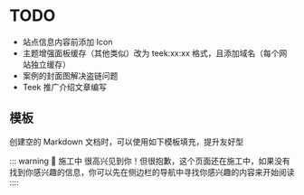 # TODO

- 站点信息内容前添加 Icon
- 主题增强面板缓存（其他类似）改为 teek:xx:xx 格式，且添加域名（每个网站独立缓存）
- 案例的封面图解决盗链问题
- Teek 推广介绍文章编写

## 模板

创建空的 Markdown 文档时，可以使用如下模板填充，提升友好型

::: warning 🚧 施工中
很高兴见到你！但很抱歉，这个页面还在施工中，如果没有找到你感兴趣的信息，你可以先在侧边栏的导航中寻找你感兴趣的内容来开始阅读
::::

